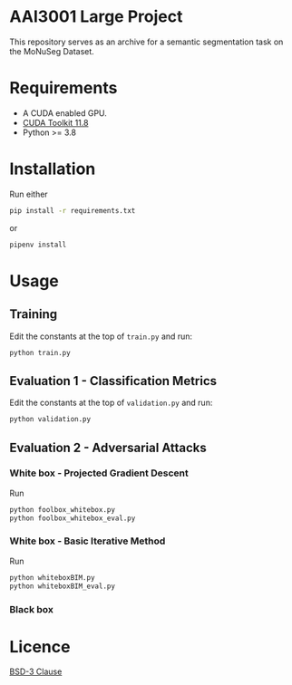 # AAI3001 Large Project
This repository serves as an archive for a semantic segmentation task on the MoNuSeg Dataset.

# Requirements
- A CUDA enabled GPU.
- [CUDA Toolkit 11.8](https://developer.nvidia.com/cuda-11-8-0-download-archive)
- Python >= 3.8

# Installation
Run either
```bash
pip install -r requirements.txt
```
or
```bash
pipenv install
```

# Usage
## Training
Edit the constants at the top of `train.py` and run:
```bash
python train.py
```

## Evaluation 1 - Classification Metrics
Edit the constants at the top of `validation.py` and run:
```bash
python validation.py
```

## Evaluation 2 - Adversarial Attacks
### White box - Projected Gradient Descent
Run
```bash
python foolbox_whitebox.py
python foolbox_whitebox_eval.py
```

### White box - Basic Iterative Method
Run
```bash
python whiteboxBIM.py
python whiteboxBIM_eval.py
```

### Black box

# Licence
[BSD-3 Clause](LICENSE.txt)